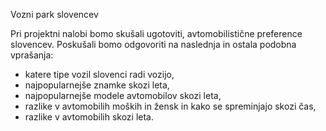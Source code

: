 Vozni park slovencev

Pri projektni nalobi bomo skušali ugotoviti, avtomobilistične preference slovencev.
Poskušali bomo odgovoriti na naslednja in ostala podobna vprašanja:
  - katere tipe vozil slovenci radi vozijo,
  - najpopularnejše znamke skozi leta,
  - najpopularnejše modele avtomobilov skozi leta,
  - razlike v avtomobilih moških in žensk in kako se spreminjajo skozi čas,
  - razlike v avtomobilih skozi leta.
  

